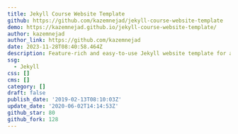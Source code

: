 ```yaml
---
title: Jekyll Course Website Template
github: https://github.com/kazemnejad/jekyll-course-website-template
demo: https://kazemnejad.github.io/jekyll-course-website-template/
author: kazemnejad
author_link: https://github.com/kazemnejad
date: 2023-11-28T08:40:58.464Z
description: Feature-rich and easy-to-use Jekyll website template for academic courses
ssg:
  - Jekyll
css: []
cms: []
category: []
draft: false
publish_date: '2019-02-13T08:10:03Z'
update_date: '2020-06-02T14:14:53Z'
github_star: 80
github_fork: 128
---
```

